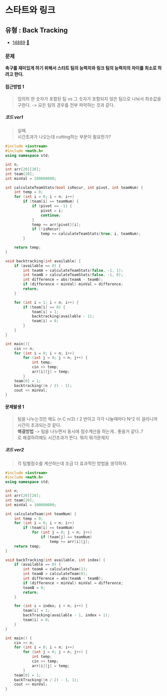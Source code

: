 # 스타트와 링크
## 유형 : Back Tracking
* [14889](https://www.acmicpc.net/problem/14889) [:page_facing_up:](https://github.com/rudeore333/TIL/blob/master/Algorithm/codes/14889.cpp)


### 문제
 **축구를 재미있게 하기 위해서 스타트 팀의 능력치와 링크 팀의 능력치의 차이를 최소로 하려고 한다.**
 
#### 접근방법 1
> 임의의 한 숫자가 포함된 팀 vs 그 숫자가 포함되지 않은 팀으로 나눠서 최솟값을 구한다. -> 모든 팀의 경우를 전부 파악하는 것과 같다.   


##### 코드 ver1
> 실패.   
> 시간초과가 나오는데 cutting하는 부분이 필요한가?   

```cpp
#include <iostream>
#include <math.h>
using namespace std;

int n;
int arr[20][20];
int team[20];
int minVal = 100000000;

int calculateTeamStats(bool isRecur, int pivot, int teamNum) {
    int temp = 0;
    for (int i = 0; i < n; i++)
        if (team[i] == teamNum) {
            if (pivot == -1) {
                pivot = i;
                continue;
            }
            temp += arr[pivot][i];
            if (!isRecur)
                temp += calculateTeamStats(true, i, teamNum);
        }

    return temp;
}

void backtracking(int available) {
    if (available == 0) {
        int teamA = calculateTeamStats(false, -1, 1);
        int teamB = calculateTeamStats(false, -1, 0);
        int difference = abs(teamA - teamB);
        if (difference < minVal) minVal = difference;
        return;
    }

    for (int i = 1; i < n; i++) {
        if (team[i] == 0) {
            team[i] = 1;
            backtracking(available - 1);
            team[i] = 0;
        }
    }
}

int main(){
    cin >> n;
    for (int i = 0; i < n; i++)
        for (int j = 0; j < n; j++) {
            int temp;
            cin >> temp;
            arr[i][j] = temp;
        }
    team[0] = 1;
    backtracking((n / 2) - 1);
    cout << minVal;
}
```

#### 문제발생 1
> 팀을 나누는것만 해도 (n C n/2) / 2 번이고 각각 나눌때마다 N^2 이 걸리니까 시간이 초과되는것 같다.   
> **해결방법** -> 팀을 나누면서 동시에 점수계산을 하는게.. 좋을거 같다..?   
> 로 해결하려해도 시간초과가 뜬다. 뭐지 뭐가문제지

##### 코드 ver2
> 각 팀별점수를 계산하는데 조금 더 효과적인 방법을 생각하자.


```cpp
#include <iostream>
#include <math.h>
using namespace std;

int n;
int arr[20][20];
int team[20];
int minVal = 100000000;

int calculateTeam(int teamNum) {
	int temp = 0;
	for (int i = 0; i < n; i++)
		if (team[i] == teamNum)
			for (int j = 0; j < n; j++)
				if (team[j] == teamNum)
					temp += arr[i][j];
	return temp;
}

void backTracking(int available, int index) {
	if (available == 0) {
		int teamA = calculateTeam(1);
		int teamB = calculateTeam(0);
		int difference = abs(teamA - teamB);
		if (difference < minVal) minVal = difference;
		teamB = 0;
		return;
	}

	for (int i = index; i < n; i++) {
		team[i] = 1;
		backTracking(available - 1, index + 1);
		team[i] = 0;
	}
}

int main() {
	cin >> n;
	for (int i = 0; i < n; i++)
		for (int j = 0; j < n; j++) {
			int temp;
			cin >> temp;
			arr[i][j] = temp;
		}
	team[0] = 1;
	backTracking((n / 2) - 1, 1);
	cout << minVal;
}
```

